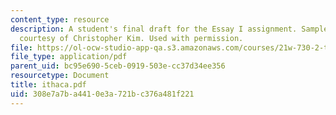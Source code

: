 ```yaml
---
content_type: resource
description: A student's final draft for the Essay I assignment. Sample student essay
  courtesy of Christopher Kim. Used with permission.
file: https://ol-ocw-studio-app-qa.s3.amazonaws.com/courses/21w-730-2-the-creative-spark-fall-2004/308e7a7ba4410e3a721bc376a481f221_ithaca.pdf
file_type: application/pdf
parent_uid: bc95e690-5ceb-0919-503e-cc37d34ee356
resourcetype: Document
title: ithaca.pdf
uid: 308e7a7b-a441-0e3a-721b-c376a481f221
---
```

